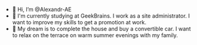 - 👋 Hi, I’m @Alexandr-AE
- 🌱 I'm currently studying at GeekBrains. I work as a site administrator. I want to improve my skills to get a promotion at work.
- 💞️ My dream is to complete the house and buy a convertible car. I want to relax on the terrace on warm summer evenings with my family.

<!---
Alexandr-AE/Alexandr-AE is a ✨ special ✨ repository because its `README.md` (this file) appears in your GitHub profile.
You can click the "Preview" link to preview your changes.
--->